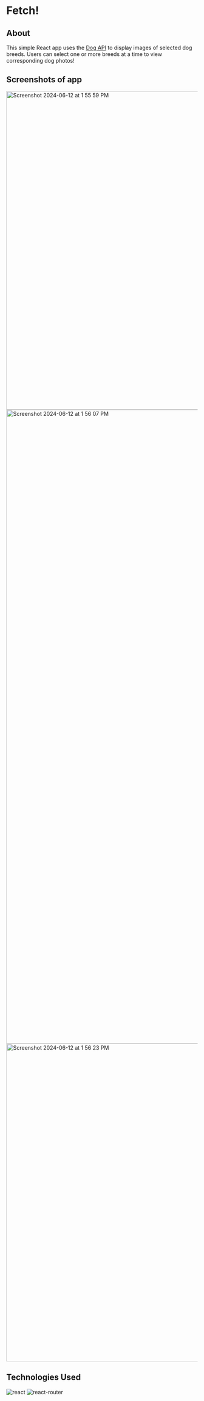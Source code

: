 # Fetch!

## About
This simple React app uses the [Dog API](https://dog.ceo/dog-api/) to display images of selected dog breeds. Users can select one or more breeds at a time to view corresponding dog photos!

## Screenshots of app
<img width="837" alt="Screenshot 2024-06-12 at 1 55 59 PM" src="https://github.com/crotteau/dogs/assets/149750476/ad1ba420-431f-4320-ae0e-d275d814c1bd">
<img width="1666" alt="Screenshot 2024-06-12 at 1 56 07 PM" src="https://github.com/crotteau/dogs/assets/149750476/70ad984c-de4e-4584-b8ad-7a9eb9a88385">
<img width="835" alt="Screenshot 2024-06-12 at 1 56 23 PM" src="https://github.com/crotteau/dogs/assets/149750476/78d40e7a-35bd-4550-9444-e299448b1dfd">

## Technologies Used
<img src="https://img.shields.io/badge/React-61DAFB.svg?style=for-the-badge&logo=React&logoColor=black" alt="react">
<img src="https://img.shields.io/badge/React%20Router-CA4245.svg?style=for-the-badge&logo=React-Router&logoColor=white" alt="react-router">

